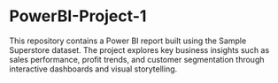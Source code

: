 # PowerBI-Project-1
This repository contains a Power BI report built using the Sample Superstore dataset.
The project explores key business insights such as sales performance, profit trends, and customer segmentation through interactive dashboards and visual storytelling.
